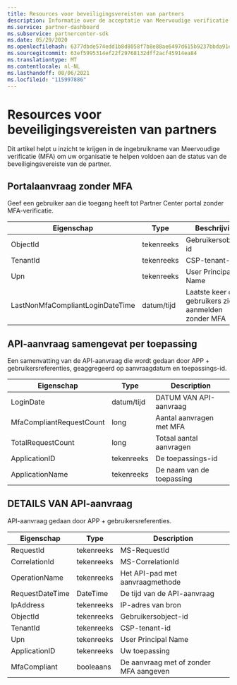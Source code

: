 ```yaml
---
title: Resources voor beveiligingsvereisten van partners
description: Informatie over de acceptatie van Meervoudige verificatie (MFA) om te voldoen aan de beveiligingsvereisten van de partner.
ms.service: partner-dashboard
ms.subservice: partnercenter-sdk
ms.date: 05/29/2020
ms.openlocfilehash: 6377dbde574edd1b8d8058f7b8e88ae6497d615b9237bbda91e9c4617486b569
ms.sourcegitcommit: 63ef5995314ef22f29768132dff2acf45914ea84
ms.translationtype: MT
ms.contentlocale: nl-NL
ms.lasthandoff: 08/06/2021
ms.locfileid: "115997886"
---
```

# <a name="partner-security-requirements-resources"></a>Resources voor beveiligingsvereisten van partners

Dit artikel helpt u inzicht te krijgen in de ingebruikname van Meervoudige verificatie (MFA) om uw organisatie te helpen voldoen aan de status van de beveiligingsvereiste van de partner. 

## <a name="portal-request-without-mfa"></a>Portalaanvraag zonder MFA

Geef een gebruiker aan die toegang heeft tot Partner Center portal zonder MFA-verificatie.

| Eigenschap                            | Type            | Beschrijving                           |
|-------------------------------------|-----------------|---------------------------------------|
| ObjectId                            | tekenreeks          | Gebruikersobject-id                        |
| TenantId                            | tekenreeks          | CSP-tenant-id                         |
| Upn                                 | tekenreeks          | User Principal Name                   |
| LastNonMfaCompliantLoginDateTime    | datum/tijd        | Laatste keer dat gebruikers zich aanmelden zonder MFA |


## <a name="api-request-summarized-by-application"></a>API-aanvraag samengevat per toepassing

Een samenvatting van de API-aanvraag die wordt gedaan door APP + gebruikersreferenties, geaggregeerd op aanvraagdatum en toepassings-id.

| Eigenschap                            | Type            | Description               |
|-------------------------------------|-----------------|---------------------------|
| LoginDate                           | datum/tijd        | DATUM VAN API-aanvraag          |
| MfaCompliantRequestCount            | long            | Aantal aanvragen met MFA    |
| TotalRequestCount                   | long            | Totaal aantal aanvragen       |
| ApplicationID                       | tekenreeks          | De toepassings-id        |
| ApplicationName                     | tekenreeks          | De naam van de toepassing      |


## <a name="api-request-details"></a>DETAILS VAN API-aanvraag

API-aanvraag gedaan door APP + gebruikersreferenties. 

| Eigenschap                            | Type            | Description                              |
|-------------------------------------|-----------------|------------------------------------------|
| RequestId                           | tekenreeks          | MS-RequestId                             |
| CorrelationId                       | tekenreeks          | MS-CorrelationId                         |
| OperationName                       | tekenreeks          | Het API-pad met aanvraagmethode         |
| RequestDateTime                     | DateTime        | De tijd van de API-aanvraag                     |
| IpAddress                           | tekenreeks          | IP-adres van bron                        |
| ObjectId                            | tekenreeks          | Gebruikersobject-id                           |
| TenantId                            | tekenreeks          | CSP-tenant-id                            |
| Upn                                 | tekenreeks          | User Principal Name                      |
| ApplicationID                       | tekenreeks          | Uw toepassing                         |
| MfaCompliant                        | booleaans            | De aanvraag met of zonder MFA aangeven |
